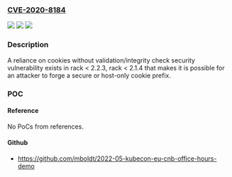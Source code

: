 ### [CVE-2020-8184](https://cve.mitre.org/cgi-bin/cvename.cgi?name=CVE-2020-8184)
![](https://img.shields.io/static/v1?label=Product&message=https%3A%2F%2Fgithub.com%2Frack%2Frack&color=blue)
![](https://img.shields.io/static/v1?label=Version&message=n%2Fa&color=blue)
![](https://img.shields.io/static/v1?label=Vulnerability&message=Reliance%20on%20Cookies%20without%20Validation%20and%20Integrity%20Checking%20in%20a%20Security%20Decision%20(CWE-784)&color=brighgreen)

### Description

A reliance on cookies without validation/integrity check security vulnerability exists in rack < 2.2.3, rack < 2.1.4 that makes it is possible for an attacker to forge a secure or host-only cookie prefix.

### POC

#### Reference
No PoCs from references.

#### Github
- https://github.com/mboldt/2022-05-kubecon-eu-cnb-office-hours-demo

